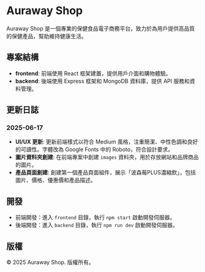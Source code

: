 # Auraway Shop

Auraway Shop 是一個專業的保健食品電子商務平台，致力於為用戶提供高品質的保健產品，幫助維持健康生活。

## 專案結構

- **frontend**: 前端使用 React 框架建置，提供用戶介面和購物體驗。
- **backend**: 後端使用 Express 框架和 MongoDB 資料庫，提供 API 服務和資料管理。

## 更新日誌

### 2025-06-17
- **UI/UX 更新**: 更新前端樣式以符合 Medium 風格，注重簡潔、中性色調和良好的可讀性。字體改為 Google Fonts 中的 Roboto，符合設計要求。
- **圖片資料夾創建**: 在前端專案中創建 `images` 資料夾，用於存放網站和品牌商品的圖片。
- **產品頁面創建**: 創建第一個產品頁面組件，展示「波森莓PLUS濃縮飲」，包括圖片、價格、優惠價和產品描述。

## 開發

- 前端開發：進入 `frontend` 目錄，執行 `npm start` 啟動開發伺服器。
- 後端開發：進入 `backend` 目錄，執行 `npm run dev` 啟動開發伺服器。

## 版權

&copy; 2025 Auraway Shop. 版權所有。
